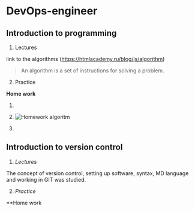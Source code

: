# DevOps-engineer

## Introduction to programming 


1. Lectures 

link to the algorithms (https://htmlacademy.ru/blog/js/algorithm)

>An algorithm is a set of instructions for solving a problem.


2. Practice 

**Home work**

1. 

2.  ![Homework algoritm](HW1.jPG) 

3. 


## Introduction to version control

1. *Lectures*


The concept of version control, setting up software, syntax, MD language and working in GIT was studied.


2. *Practice*


**Home work




